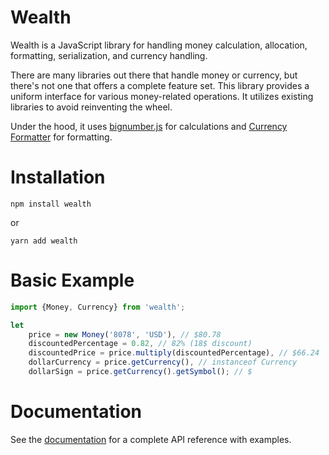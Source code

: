 # Wealth

Wealth is a JavaScript library for handling money calculation, allocation, formatting, serialization, and currency handling.

There are many libraries out there that handle money or currency, but there's not one that offers a complete feature set.
This library provides a uniform interface for various money-related operations. It utilizes existing libraries to avoid
reinventing the wheel.

Under the hood, it uses [bignumber.js](https://github.com/MikeMcl/bignumber.js/) for calculations
and [Currency Formatter](https://github.com/smirzaei/currency-formatter) for formatting.

# Installation
`npm install wealth`

or

`yarn add wealth`

# Basic Example
```js
import {Money, Currency} from 'wealth';

let
	price = new Money('8078', 'USD'), // $80.78
	discountedPercentage = 0.82, // 82% (18$ discount)
	discountedPrice = price.multiply(discountedPercentage), // $66.24
	dollarCurrency = price.getCurrency(), // instanceof Currency
	dollarSign = price.getCurrency().getSymbol(); // $
```

# Documentation
See the [documentation](docs.md) for a complete API reference with examples.